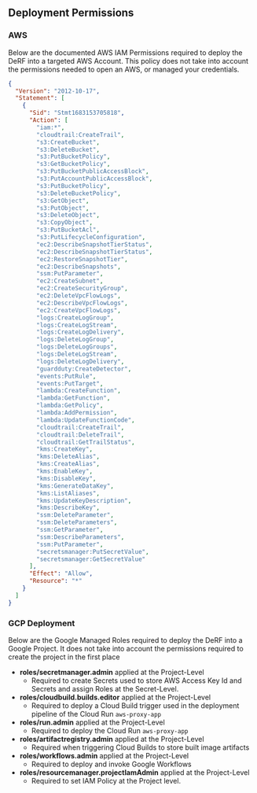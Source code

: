 ## Deployment Permissions

### AWS
Below are the documented AWS IAM Permissions required to deploy the DeRF into a targeted AWS Account.  This policy does not take into account the permissions needed to open an AWS, or managed your credentials.

```json
{
  "Version": "2012-10-17",
  "Statement": [
    {
      "Sid": "Stmt1683153705818",
      "Action": [
        "iam:*",
        "cloudtrail:CreateTrail",
        "s3:CreateBucket",
        "s3:DeleteBucket",
        "s3:PutBucketPolicy",
        "s3:GetBucketPolicy",
        "s3:PutBucketPublicAccessBlock",
        "s3:PutAccountPublicAccessBlock",
        "s3:PutBucketPolicy",
        "s3:DeleteBucketPolicy",
        "s3:GetObject",
        "s3:PutObject",
        "s3:DeleteObject",
        "s3:CopyObject",
        "s3:PutBucketAcl",
        "s3:PutLifecycleConfiguration",
        "ec2:DescribeSnapshotTierStatus",
        "ec2:DescribeSnapshotTierStatus",
        "ec2:RestoreSnapshotTier",
        "ec2:DescribeSnapshots",
        "ssm:PutParameter",
        "ec2:CreateSubnet",
        "ec2:CreateSecurityGroup",
        "ec2:DeleteVpcFlowLogs",
        "ec2:DescribeVpcFlowLogs",
        "ec2:CreateVpcFlowLogs",
        "logs:CreateLogGroup",
        "logs:CreateLogStream",
        "logs:CreateLogDelivery",
        "logs:DeleteLogGroup",
        "logs:DeleteLogGroups",
        "logs:DeleteLogStream",
        "logs:DeleteLogDelivery",
        "guardduty:CreateDetector",
        "events:PutRule",
        "events:PutTarget",
        "lambda:CreateFunction",
        "lambda:GetFunction",
        "lambda:GetPolicy",
        "lambda:AddPermission",
        "lambda:UpdateFunctionCode",
        "cloudtrail:CreateTrail",
        "cloudtrail:DeleteTrail",
        "cloudtrail:GetTrailStatus",
        "kms:CreateKey",
        "kms:DeleteAlias",
        "kms:CreateAlias",
        "kms:EnableKey",
        "kms:DisableKey",
        "kms:GenerateDataKey",
        "kms:ListAliases",
        "kms:UpdateKeyDescription",
        "kms:DescribeKey",
        "ssm:DeleteParameter",
        "ssm:DeleteParameters",
        "ssm:GetParameter",
        "ssm:DescribeParameters",
        "ssm:PutParameter",
        "secretsmanager:PutSecretValue",
        "secretsmanager:GetSecretValue"
      ],
      "Effect": "Allow",
      "Resource": "*"
    }
  ]
}

```


### GCP Deployment
Below are the Google Managed Roles required to deploy the DeRF into a Google Project.  It does not take into account the permissions required to create the project in the first place

- **roles/secretmanager.admin** applied at the Project-Level
    - Required to create Secrets used to store AWS Access Key Id and Secrets and assign Roles at the Secret-Level.
- **roles/cloudbuild.builds.editor** applied at the Project-Level
    - Required to deploy a Cloud Build trigger used in the deployment pipeline of the Cloud Run `aws-proxy-app`
- **roles/run.admin** applied at the Project-Level
    - Required to deploy the Cloud Run `aws-proxy-app`
- **roles/artifactregistry.admin** applied at the Project-Level
    - Required when triggering Cloud Builds to store built image artifacts
- **roles/workflows.admin** applied at the Project-Level
    - Required to deploy and invoke Google Workflows
- **roles/resourcemanager.projectIamAdmin** applied at the Project-Level
    - Required to set IAM Policy at the Project level.




